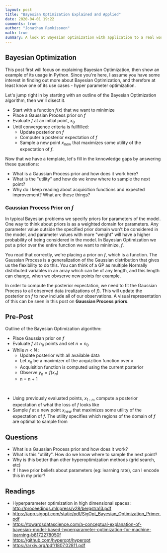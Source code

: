```yaml
---
layout: post
title: "Bayesian Optimization Explained and Applied"
date: 2020-04-01 19:22
comments: true
author: "Jonathan Ramkissoon"
math: true
summary: A look at Bayesian optimization with application to a real world problem
---
```


## Bayesian Optimization

This post first will focus on explaining Bayesian Optimization, then show an example of its usage in Python. Since you're here, I assume you have some interest in finding out more about Bayesian Optimization, and therefore at least know one of its use cases - hyper parameter optimization.

Let's jump right in by starting with an outline of the Bayesian Optimization algorithm, then we'll disect it.

- Start with a function $f(x)$ that we want to minimize
- Place a Gaussian Process prior on $f$
- Evaluate $f$ at an initial point, $x_0$
- Until convergence criteria is fullfilled:
  - Update posterior on $f$
  - Computer a posterior expectation of $f$
  - Sample a new point $x_{new}$ that maximizes some utility of the expectation of $f$.



Now that we have a template, let's fill in the knnowledge gaps by answering these questions:

- What is a Gaussian Process prior and how does it work here?
- What is the "utility" and how do we know where to sample the next point?
- Why do I keep reading about acquisition functions and expected improvement? What are these things?


### Gaussian Process Prior on $f$

In typical Bayesian problems we specify priors for parameters of the model. One way to think about priors is as a weighted domain for parameters. Any parameter value outside the specified prior domain won't be considered in the model, and parameter values with more "weight" will have a higher probability of being considered in the model. In Bayesian Optimization we put a prior over the entire function we want to minimize, $f$.

You read that correctly, we're placing a prior on $f$, which is a function. The Gaussian Process is a generalization of the Gaussian distribution that gives us the flexibility to do this. You can think of a GP as multiple Normally distributed variables in an array which can be of any length, and this length can change, when we obvserve new points for example.

In order to compute the posterior expectation, we need to fit the Gaussian Process to all observed data (realizations of $f$). This will update the posterior on $f$ to now include all of our observations. A visual representation of this can be seen in this post on **Gaussian Process priors**.


<!-- Image showing the posterior before and after we observe 1 datapoint -->




## Pre-Post

Outline of the Bayesian Optimization algorithm:

- Place Gaussian prior on $f$
- Evaluate $f$ at $n_0$ points and set $n = n_0$
- While $n < N$ :
  - Update posterior with all available data
  - Let $x_n$ be a maximizer of the acquizition function over $x$
  - Acquisition function is computed using the current posterior
  - Observe $y_n = f(x_n)$
  - n = n + 1

<br/>

- Using previously evaluated points, $x_{1:n}$, compute a posterior expectation of what the loss of $f$ looks like
- Sample $f$ at a new point $x_{new}$ that maximizes some utility of the expectation of $f$. The utility specifies which regions of the domain of $f$ are optimal to sample from

## Questions

- What is a Gaussian Process prior and how does it work?
- What is this "utility". How do we know where to sample the next point?
- Why is this better than other hyperoptimization methods (grid search, etc)
- If I have prior beliefs about parameters (eg: learning rate), can I encode this in my prior?


## Readings

- Hyperparameter optimization in high dimensional spaces: http://proceedings.mlr.press/v28/bergstra13.pdf
- https://app.sigopt.com/static/pdf/SigOpt_Bayesian_Optimization_Primer.pdf
- https://towardsdatascience.com/a-conceptual-explanation-of-bayesian-model-based-hyperparameter-optimization-for-machine-learning-b8172278050f
- https://github.com/hyperopt/hyperopt
- https://arxiv.org/pdf/1807.02811.pdf
